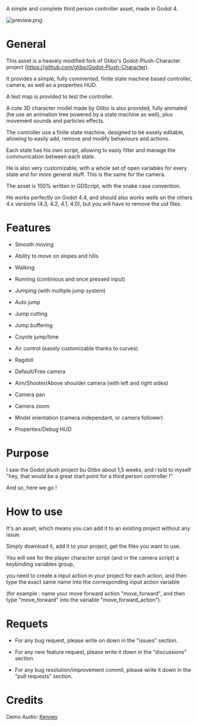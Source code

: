 A simple and complete third person controller asset, made in Godot 4.

![preview.png](![image](https://github.com/user-attachments/assets/79474176-d71e-4d06-976e-3852be70d300))


# **General**


This asset is a heavely modified fork of Gtibo's Godot-Plush-Character project (https://github.com/gtibo/Godot-Plush-Character).

It provides a simple, fully commented, finite state machine based controller, camera, as well as a properties HUD.

A test map is provided to test the controller.

A cute 3D character model made by Gtibo is also provided, fully animated (he use an animation tree powered by a state machine as well), plus movement sounds and particles effects.

The controller use a finite state machine, designed to be easely editable, allowing to easily add, remove and modify behaviours and actions.

Each state has his own script, allowing to easly filter and manage the communication between each state.

He is also very customizable, with a whole set of open variables for every state and for more general stuff. This is the same for the camera.

The asset is 100% written in GDScript, with the snake case convention.

He works perfectly on Godot 4.4, and should also works wells on the others 4.x versions (4.3, 4.2, 4.1, 4.0), but you will have to remove the uid files.


# **Features**


 - Smooth moving
 - Ability to move on slopes and hills
 - Walking
 - Running (continious and once pressed input)
 - Jumping (with multiple jump system)
 - Auto jump
 - Jump cutting
 - Jump buffering
 - Coyote jump/time
 - Air control (easely customizable thanks to curves)
 - Ragdoll
   
 - Default/Free camera
 - Aim/Shooter/Above shoulder camera (with left and right sides)
 - Camera pan
 - Camera zoom

 - Model orientation (camera independant, or camera follower)
   
 - Properties/Debug HUD


# **Purpose**


I saw the Godot plush project bu Gtibo about 1,5 weeks, and i told to myself "hey, that would be a great start point for a third person controller !"

And so, here we go !


# **How to use**


It's an asset, which means you can add it to an existing project without any issue.

Simply download it, add it to your project, get the files you want to use.

You will see for the player character script (and in the camera script) a keybinding variables group,

you need to create a input action in your project for each action, and then type the exact same name into the corresponding input action variable

(for example : name your move forward action "move_forward", and then type "move_forward" into the variable "move_forward_action").


# **Requets**

- For any bug request, please write on down in the "issues" section.

- For any new feature request, please write it down in the "discussions" section.

- For any bug resolution/improvement commit, please write it down in the "pull requests" section.


# **Credits**


Demo Audio: [Kenney](https://kenney.nl/assets/category:Audio?sort=update)
